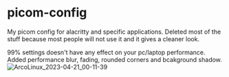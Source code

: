 # picom-config
My picom config for alacritty and specific applications.
Deleted most of the stuff because most people will not use it and it gives a cleaner look.

99% settings doesn't have any effect on your pc/laptop performance.
Added performance blur, fading, rounded corners and bcakground shadow.
![ArcoLinux_2023-04-21_00-11-39](https://user-images.githubusercontent.com/129660012/233488879-2f6b2000-2dec-4189-9ad8-fda521528333.png)
